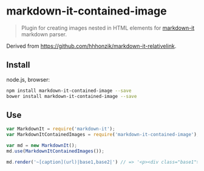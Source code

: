 # markdown-it-contained-image

> Plugin for creating images nested in HTML elements for [markdown-it](https://github.com/markdown-it/markdown-it) markdown parser.

Derived from https://github.com/hhhonzik/markdown-it-relativelink.

## Install

node.js, browser:

```sh
npm install markdown-it-contained-image --save
bower install markdown-it-contained-image --save
```

## Use

```js
var MarkdownIt = require('markdown-it');
var MarkdownItContainedImages = require('markdown-it-contained-image');

var md = new MarkdownIt();
md.use(MarkdownItContainedImages());

md.render('~[caption](url)|base1,base2|') // => '<p><div class="base1"><div class="base2"><img src="url" alt="caption"></div></div></p>'
```
